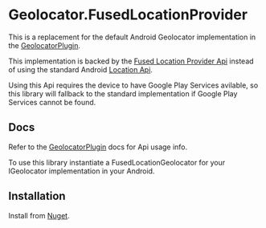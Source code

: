 # Geolocator.FusedLocationProvider

This is a replacement for the default Android Geolocator implementation in the [GeolocatorPlugin](https://github.com/jamesmontemagno/GeolocatorPlugin).

This implementation is backed by the [Fused Location Provider Api](https://developers.google.com/android/reference/com/google/android/gms/location/FusedLocationProviderApi) instead of using the standard Android [Location Api](https://developer.android.com/reference/android/location/package-summary.html).

Using this Api requires the device to have Google Play Services avilable, so this library will fallback to the standard implementation if Google Play Services cannot be found.

## Docs

Refer to the [GeolocatorPlugin](https://github.com/jamesmontemagno/GeolocatorPlugin) docs for Api usage info.

To use this library instantiate a FusedLocationGeolocator for your IGeolocator implementation in your Android.

## Installation

Install from [Nuget](https://www.nuget.org/packages/Mj.GeoFusedLocationProvider/).
